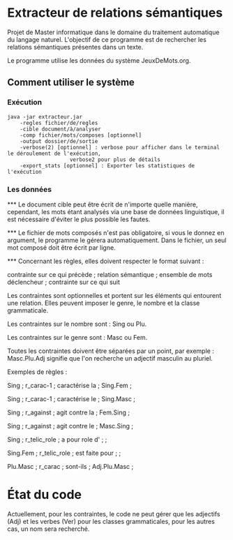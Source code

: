 # Extracteur de relations sémantiques

Projet de Master informatique dans le domaine du traitement automatique du langage naturel.
L'objectif de ce programme est de rechercher les relations sémantiques présentes dans un texte.

Le programme utilise les données du système JeuxDeMots.org.

## Comment utiliser le système

### Exécution

	java -jar extracteur.jar
		-regles fichier/de/regles
		-cible document/à/analyser
		-comp fichier/mots/composes [optionnel]
		-output dossier/de/sortie
		-verbose(2) [optionnel] : verbose pour afficher dans le terminal le déroulement de l'exécution,
						verbose2 pour plus de détails
		-export_stats [optionnel] : Exporter les statistiques de l'exécution
    
### Les données

<p>*** Le document cible peut être écrit de n'importe quelle manière, cependant, les mots étant analysés via une base de données linguistique, il est nécessaire d'éviter le plus possible les fautes.</p>
<p>*** Le fichier de mots composés n'est pas obligatoire, si vous le donnez en argument, le programme le gérera automatiquement. Dans le fichier, un seul mot composé doit être écrit par ligne.</p>

*** Concernant les règles, elles doivent respecter le format suivant :

contrainte sur ce qui précède ; relation sémantique ; ensemble de mots déclencheur ; contrainte sur ce qui suit

<p>Les contraintes sont optionnelles et portent sur les éléments qui entourent une relation. Elles peuvent imposer le genre, le nombre et la classe grammaticale. 
<p/>Les contraintes sur le nombre sont : Sing ou Plu.
<p/>Les contraintes sur le genre sont : Masc ou Fem.
<p>Toutes les contraintes doivent être séparées par un point, par exemple : Masc.Plu.Adj signifie que l'on recherche un adjectif masculin au pluriel. </p>

Exemples de règles : 

<p/>Sing ; r_carac-1 ; caractérise la ; Sing.Fem ;  
<p/>Sing ; r_carac-1 ; caractérise le ; Sing.Masc ;
<p/>Sing ; r_against ; agit contre la ; Fem.Sing ;
<p/>Sing ; r_against ; agit contre le ; Masc.Sing ;
<p/>Sing ; r_telic_role ; a pour role d' ; ; 
<p/>Sing.Fem ; r_telic_role ; est faite pour ; ;
<p/>Plu.Masc ; r_carac ; sont-ils ; Adj.Plu.Masc ;


# État du code

Actuellement, pour les contraintes, le code ne peut gérer que les adjectifs (Adj) et les verbes (Ver) pour les classes grammaticales, pour les autres cas, un nom sera recherché.
